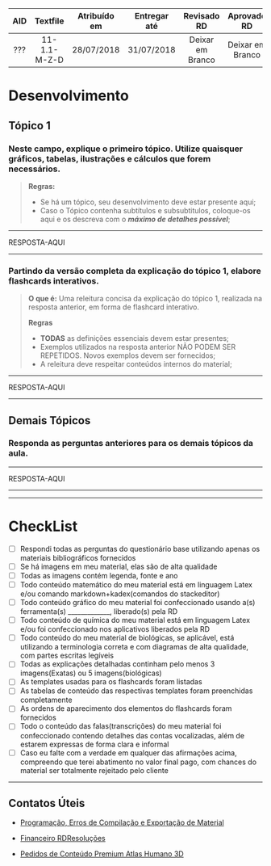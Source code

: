 ﻿|AID|Textfile|Atribuído em|Entregar até|Revisado RD|Aprovado RD|
|:-:|:-:|:-:|:-:|:-:|:-:|
|???|11-1.1-M-Z-D|28/07/2018|31/07/2018|Deixar em Branco|Deixar em Branco|


# Desenvolvimento
## Tópico 1
### Neste campo, explique o primeiro tópico. Utilize quaisquer gráficos, tabelas, ilustrações e cálculos que forem necessários.
> **Regras:**
> * Se há um tópico, seu desenvolvimento deve estar presente aqui;
> * Caso o Tópico contenha subtítulos e subsubtitulos, coloque-os aqui e os descreva com o ***máximo de detalhes possível***;
---
RESPOSTA-AQUI

---
### Partindo da versão completa da explicação do tópico 1, elabore flashcards interativos.
> **O que é:** Uma releitura concisa da explicação do tópico 1, realizada na resposta anterior, em forma de flashcard interativo.
>
>  **Regras**
>  * **TODAS** as definições essenciais devem estar presentes;
>  * Exemplos utilizados na resposta anterior NÃO PODEM SER REPETIDOS. Novos exemplos devem ser fornecidos;
>  * A releitura deve respeitar conteúdos internos do material;
---
RESPOSTA-AQUI

---
## Demais Tópicos
### Responda as perguntas anteriores para os demais tópicos da aula.
---
RESPOSTA-AQUI

---

---
# CheckList
 - [ ] Respondi todas as perguntas do questionário base utilizando apenas os materiais bibliográficos fornecidos
 - [ ] Se há imagens em meu material, elas são de alta qualidade
 - [ ] Todas as imagens contém legenda, fonte e ano
 - [ ] Todo conteúdo matemático do meu material está em linguagem Latex e/ou comando markdown+kadex(comandos do stackeditor)
 - [ ] Todo conteúdo gráfico do meu material foi confeccionado usando a(s) ferramenta(s) _____________, liberado(s) pela RD
 - [ ] Todo conteúdo de química do meu material está em linguagem Latex e/ou foi confeccionado nos aplicativos liberados pela RD
 - [ ] Todo conteúdo do meu material de biológicas, se aplicável, está utilizando a terminologia correta e com diagramas de alta qualidade, com partes escritas legíveis
 - [ ] Todas as explicações detalhadas continham pelo menos 3 imagens(Exatas) ou 5 imagens(biológicas)
 - [ ] As templates usadas para os flashcards foram listadas
 - [ ] As tabelas de conteúdo das respectivas templates foram preenchidas completamente
 - [ ] As ordens de aparecimento dos elementos do flashcards foram fornecidos
 - [ ] Todo o conteúdo das falas(transcrições) do meu material foi confeccionado contendo detalhes das contas vocalizadas, além de estarem expressas de forma clara e informal
 - [ ] Caso eu falte com a verdade em qualquer das afirmações acima, compreendo que terei abatimento no valor final pago, com chances do material ser totalmente rejeitado pelo cliente

---
## Contatos Úteis
* [Programação, Erros de Compilação e Exportação de Material](mailto:HelpDeskTI@rdresolucoes.com)

* [Financeiro RDResoluções](mailto:financeiro@rdresolucoes.com)

* [Pedidos de Conteúdo Premium Atlas Humano 3D](mailto:imagens@rdresolucoes.com)
